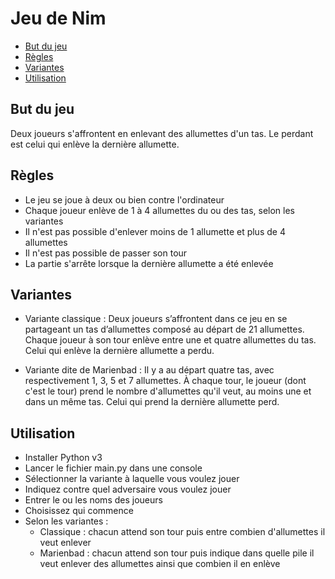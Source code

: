 # Jeu de Nim

- [But du jeu](#but-du-jeu)
- [Règles](#regles)
- [Variantes](#variantes)
- [Utilisation](#utilisation)

## But du jeu
Deux joueurs s'affrontent en enlevant des allumettes d'un tas. Le perdant est celui qui enlève la dernière allumette.

## Règles
- Le jeu se joue à deux ou bien contre l'ordinateur
- Chaque joueur enlève de 1 à 4 allumettes du ou des tas, selon les variantes
- Il n'est pas possible d'enlever moins de 1 allumette et plus de 4 allumettes
- Il n'est pas possible de passer son tour
- La partie s'arrête lorsque la dernière allumette a été enlevée

## Variantes
- Variante classique : Deux joueurs s’affrontent dans ce jeu en se partageant un tas d’allumettes composé au départ de 21 allumettes. Chaque joueur à son tour enlève entre une et quatre allumettes du tas. Celui qui enlève la dernière allumette a perdu.

- Variante dite de Marienbad : Il y a au départ quatre tas, avec respectivement 1, 3, 5 et 7 allumettes. À chaque tour, le joueur (dont c'est le tour) prend le nombre d'allumettes qu'il veut, au moins une et dans un même tas. Celui qui prend la dernière allumette perd.

## Utilisation
- Installer Python v3
- Lancer le fichier main.py dans une console
- Sélectionner la variante à laquelle vous voulez jouer
- Indiquez contre quel adversaire vous voulez jouer
- Entrer le ou les noms des joueurs
- Choisissez qui commence
- Selon les variantes :
  - Classique : chacun attend son tour puis entre combien d'allumettes il veut enlever
  - Marienbad : chacun attend son tour puis indique dans quelle pile il veut enlever des allumettes ainsi que combien il en enlève
